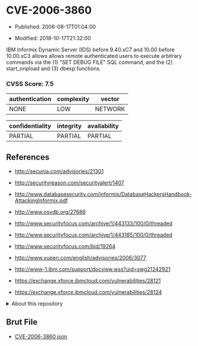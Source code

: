# CVE-2006-3860

- Published: 2006-08-17T01:04:00

- Modified: 2018-10-17T21:32:00

IBM Informix Dynamic Server (IDS) before 9.40.xC7 and 10.00 before 10.00.xC3 allows allows remote authenticated users to execute arbitrary commands via the (1) "SET DEBUG FILE" SQL command, and the (2) start_onpload and (3) dbexp functions.

### CVSS Score: **7.5**

| authentication | complexity | vector |
| --- | --- | --- |
| NONE | LOW | NETWORK |

| confidentiality | integrity | availability |
| --- | --- | --- |
| PARTIAL | PARTIAL | PARTIAL |

## References

* http://secunia.com/advisories/21301

* http://securityreason.com/securityalert/1407

* http://www.databasesecurity.com/informix/DatabaseHackersHandbook-AttackingInformix.pdf

* http://www.osvdb.org/27686

* http://www.securityfocus.com/archive/1/443133/100/0/threaded

* http://www.securityfocus.com/archive/1/443185/100/0/threaded

* http://www.securityfocus.com/bid/19264

* http://www.vupen.com/english/advisories/2006/3077

* http://www-1.ibm.com/support/docview.wss?uid=swg21242921

* https://exchange.xforce.ibmcloud.com/vulnerabilities/28121

* https://exchange.xforce.ibmcloud.com/vulnerabilities/28124

<details>
<summary>About this repository</summary> 

  This repository is part of the project [Live Hack CVE](https://github.com/Live-Hack-CVE). Main website can be found [www.live-hack.org](https://www.live-hack.org) 
  
  Made by [Sn0wAlice](https://github.com/Sn0wAlice) for the people that care about security and need to have a feed of the latest CVEs. Hope you enjoy it, don't forget to star the repo and follow me on [Twitter](https://twitter.com/Sn0wAlice) and [Github](https://github.com/Sn0wAlice). And that is my [personnal website](https://www.alice-snow.me/)

  - [Home Page](https://github.com/Live-Hack-CVE)
  - [Framework](https://github.com/Live-Hack-CVE/cve-framework)
  - [CVE database](https://github.com/Live-Hack-CVE/full_database)
  - [Changelog](https://github.com/Live-Hack-CVE/Changelog)
</details>

## Brut File

* [CVE-2006-3860.json](https://raw.githubusercontent.com/Live-Hack-CVE/full_database/main/cves/2006/CVE-2006-3860.json)

